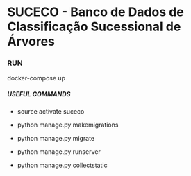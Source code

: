 # SUCECO - Banco de Dados de Classificação Sucessional de Árvores

### RUN
docker-compose up

##### USEFUL COMMANDS
- source activate suceco

- python manage.py makemigrations

- python manage.py migrate

- python manage.py runserver

- python manage.py collectstatic
